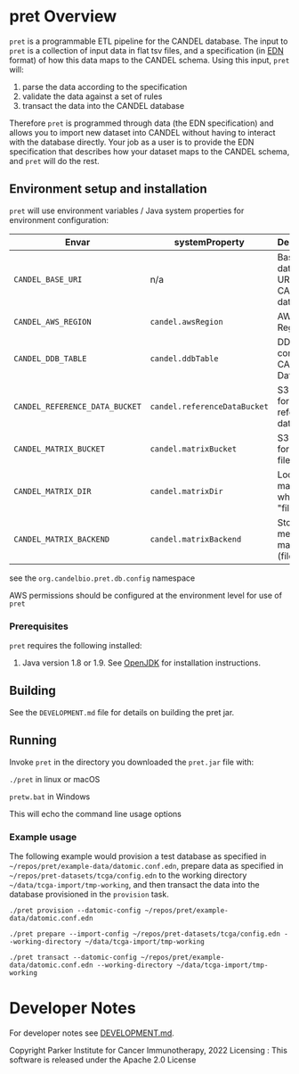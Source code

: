 # pret Overview

`pret` is a programmable ETL pipeline for the CANDEL database. The input to `pret` is a collection of input data in flat tsv files, and a specification (in [EDN](https://github.com/edn-format/edn) format) of how this data maps to the CANDEL schema. Using this input, `pret` will:
1. parse the data according to the specification
2. validate the data against a set of rules
3. transact the data into the CANDEL database

Therefore `pret` is programmed through data (the EDN specification) and allows you to import new dataset into CANDEL without having to interact with the database directly. Your job as a user is to provide the EDN specification that describes how your dataset maps to the CANDEL schema, and `pret` will do the rest.

## Environment setup and installation

`pret` will use environment variables / Java system properties for environment configuration:


| Envar | systemProperty | Description | Default |
| --- | --- | --- | --- |
| `CANDEL_BASE_URI` | n/a | Base datomic URI for CANDEL databases | nil |
| `CANDEL_AWS_REGION` | `candel.awsRegion` | AWS Region | "us-east-1" |
| `CANDEL_DDB_TABLE` | `candel.ddbTable` | DDB Table containing CANDEL Datomic DB | "candel-prod" |
| `CANDEL_REFERENCE_DATA_BUCKET` | `candel.referenceDataBucket` | S3 bucket for reference data | "pret-processed-reference-data-prod" |
| `CANDEL_MATRIX_BUCKET` | `candel.matrixBucket` | S3 bucket for matrix files | "candel-matrix" |
| `CANDEL_MATRIX_DIR` | `candel.matrixDir` | Local dir for matrix files when using "file" | "matrix-store" |
| `CANDEL_MATRIX_BACKEND` | `candel.matrixBackend` | Storage medium for matrix files (file or s3) | "s3" |

see the `org.candelbio.pret.db.config` namespace

AWS permissions should be configured at the environment level for use of `pret`

### Prerequisites

`pret` requires the following installed:
1. Java version 1.8 or 1.9. See [OpenJDK](https://openjdk.java.net/install/) for installation instructions.

## Building

See the `DEVELOPMENT.md` file for details on building the pret jar.

## Running

Invoke `pret` in the directory you downloaded the `pret.jar` file with:

`./pret` in linux or macOS

`pretw.bat` in Windows

This will echo the command line usage options

### Example usage

The following example would provision a test database as specified in `~/repos/pret/example-data/datomic.conf.edn`, prepare data as specified in `~/repos/pret-datasets/tcga/config.edn` to the working directory `~/data/tcga-import/tmp-working`, and then transact the data into the database provisioned in the `provision` task.

```./pret provision --datomic-config ~/repos/pret/example-data/datomic.conf.edn```

```./pret prepare --import-config ~/repos/pret-datasets/tcga/config.edn --working-directory ~/data/tcga-import/tmp-working```

```./pret transact --datomic-config ~/repos/pret/example-data/datomic.conf.edn --working-directory ~/data/tcga-import/tmp-working```

# Developer Notes

For developer notes see [DEVELOPMENT.md](DEVELOPMENT.md).

Copyright Parker Institute for Cancer Immunotherapy, 2022
Licensing : This software is released under the Apache 2.0 License
